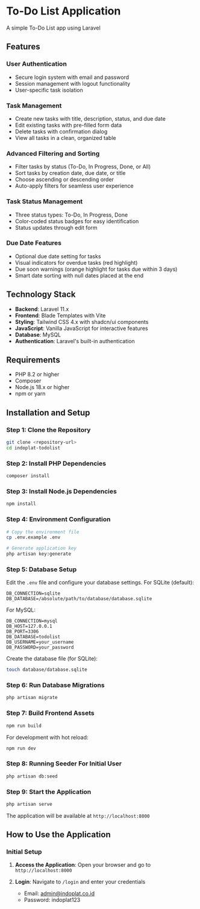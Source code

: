 # To-Do List Application

A simple To-Do List app using Laravel

## Features

### User Authentication
- Secure login system with email and password
- Session management with logout functionality
- User-specific task isolation

### Task Management
- Create new tasks with title, description, status, and due date
- Edit existing tasks with pre-filled form data
- Delete tasks with confirmation dialog
- View all tasks in a clean, organized table

### Advanced Filtering and Sorting
- Filter tasks by status (To-Do, In Progress, Done, or All)
- Sort tasks by creation date, due date, or title
- Choose ascending or descending order
- Auto-apply filters for seamless user experience

### Task Status Management
- Three status types: To-Do, In Progress, Done
- Color-coded status badges for easy identification
- Status updates through edit form

### Due Date Features
- Optional due date setting for tasks
- Visual indicators for overdue tasks (red highlight)
- Due soon warnings (orange highlight for tasks due within 3 days)
- Smart date sorting with null dates placed at the end

## Technology Stack

- **Backend**: Laravel 11.x
- **Frontend**: Blade Templates with Vite
- **Styling**: Tailwind CSS 4.x with shadcn/ui components
- **JavaScript**: Vanilla JavaScript for interactive features
- **Database**: MySQL
- **Authentication**: Laravel's built-in authentication

## Requirements

- PHP 8.2 or higher
- Composer
- Node.js 18.x or higher
- npm or yarn

## Installation and Setup

### Step 1: Clone the Repository

```bash
git clone <repository-url>
cd indoplat-todolist
```

### Step 2: Install PHP Dependencies

```bash
composer install
```

### Step 3: Install Node.js Dependencies

```bash
npm install
```

### Step 4: Environment Configuration

```bash
# Copy the environment file
cp .env.example .env

# Generate application key
php artisan key:generate
```

### Step 5: Database Setup

Edit the `.env` file and configure your database settings. For SQLite (default):

```env
DB_CONNECTION=sqlite
DB_DATABASE=/absolute/path/to/database/database.sqlite
```

For MySQL:

```env
DB_CONNECTION=mysql
DB_HOST=127.0.0.1
DB_PORT=3306
DB_DATABASE=todolist
DB_USERNAME=your_username
DB_PASSWORD=your_password
```

Create the database file (for SQLite):

```bash
touch database/database.sqlite
```

### Step 6: Run Database Migrations

```bash
php artisan migrate
```

### Step 7: Build Frontend Assets

```bash
npm run build
```

For development with hot reload:

```bash
npm run dev
```

### Step 8: Running Seeder For Initial User

```bash
php artisan db:seed
```

### Step 9: Start the Application

```bash
php artisan serve
```

The application will be available at `http://localhost:8000`

## How to Use the Application

### Initial Setup

1. **Access the Application**: Open your browser and go to `http://localhost:8000`

2. **Login**: Navigate to `/login` and enter your credentials
   - Email: admin@indoplat.co.id
   - Password: indoplat123